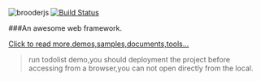 ![brooderjs](https://github.com/hou80houzhu/brooderjs/raw/gh-pages/packet/opensite/pc/style/images/logo2.png) [![Build Status](https://travis-ci.org/hou80houzhu/brooderjs.svg?branch=master)](https://travis-ci.org/hou80houzhu/brooderjs)

###An awesome web framework.


[Click to read more,demos,samples,documents,tools...](http://hou80houzhu.github.io/brooderjs/ "Read More,Demos,Documents")

> run todolist demo,you should deployment the project before accessing from a browser,you can not open directly from the local.
